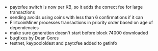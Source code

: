 * paytxfee switch is now per KB, so it adds the correct fee for large transactions
* sending avoids using coins with less than 6 confirmations if it can
* FlirtcoinMiner processes transactions in priority order based on age of dependencies
* make sure generation doesn't start before block 74000 downloaded
* bugfixes by Dean Gores
* testnet, keypoololdest and paytxfee added to getinfo
